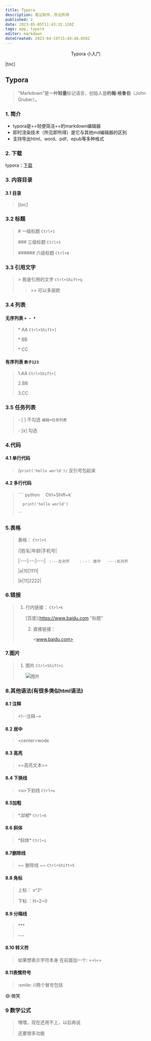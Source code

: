 ```yaml
---
title: Typora
description: 笔记软件，所见所得
published: 1
date: 2023-05-05T11:43:32.120Z
tags: app, typora
editor: markdown
dateCreated: 2023-04-19T15:49:48.850Z
---
```


<center>Typora 小入门</center>



[toc]

## Typora

> "Markdown"是一种**轻量**标记语言，创始人是**约翰·格鲁伯**（John Gruber）。

### 1. 简介

* typora是==轻便简洁==的markdown编辑器
* 即时渲染技术（所见即所得）是它与其他md编辑器的区别
* 支持导出html、word、pdf、epub等多种格式

### 2. 下载

typora：[下载](https://www.typora.io/#download)

### 3. 内容目录

#### 3.1 目录

> \[toc]   

### 3.2 标题

>\#  一级标题    `Ctrl+1`
>
>\### 三级标题  `Ctrl+3`
>
>\###### 六级标题 `Ctrl+6`

### 3.3 引用文字

>\>  我是引用的文字 `Ctrl+Shift+q`
>
>> \>> 可以多层欧

### 3.4 列表

#### 无序列表 `+ - *`

> \* AA  `Ctrl+Shift+]`
>
> \* BB
>
> \* CC

#### 有序列表 `数子123`

> 1.AA  `Ctrl+Shift+[`
>
> 2.BB
>
> 3.CC

### 3.5 任务列表

> \- [ ] 不勾选  `编辑+任务列表`
>
> \- [x] 勾选

### 4.代码

#### 4.1 单行代码 

> /`print('hello world')/`   反引号包起来

#### 4.2 多行代码 

>
>
>\```` python	`  `Ctrl+Shift+k`
>
>		print('hello world')
>
>\```

### 5.表格

>表格： `Ctrl+t`
>
>/|姓名|年龄|手机号|
>
>\|:---|:--:|---:|   ` :---左对齐    ：--： 居中   ---:右对齐`
>
>\|a|10|1111|
>
>\|b|11|2222|

### 6.链接

> 1. 行内链接： `Ctrl+k`
>
>    \[百度]\(https://www.baidu.com "标题"
>
> 
>
>    2. 直接链接：
>
>       \<www.baidu.com>

### 7.图片

> 1. 图片  `Ctrl+Shift+i`
>
>    ![图片](路径 "标题")



### 8.其他语法(有很多类似html语法)

#### 8.1 注释

> \<!--注释-->

#### 8.2 居中

> \<center>wode</center>

#### 8.3 高亮

> \==高亮文本==

#### 8.4 下换线

>\<u>下划线</u>  `Ctrl+u`

#### 8.5加粗

> \**加粗** 	`Ctrl+b`

#### 8.6 斜体

> \*斜体*  `Ctrl+i`

#### 8.7删除线

> \~~ 删除线 ~~ `Ctrl+Shift+5`

#### 8.8 角标

> 上标： x\^2^
>
> 下标 ：H\~2~0

#### 8.9 分隔线

> \***
>
> \---

#### 8.10 转义符

> 如果想表示字符本身 在前面加一个: ==\\==

#### 8.11表情符号

> \:smile\:   //两个冒号包括

:smile::微笑

### 9 数学公式

> 嘿嘿，现在还用不上，以后再说
>
> 还要很多功能
